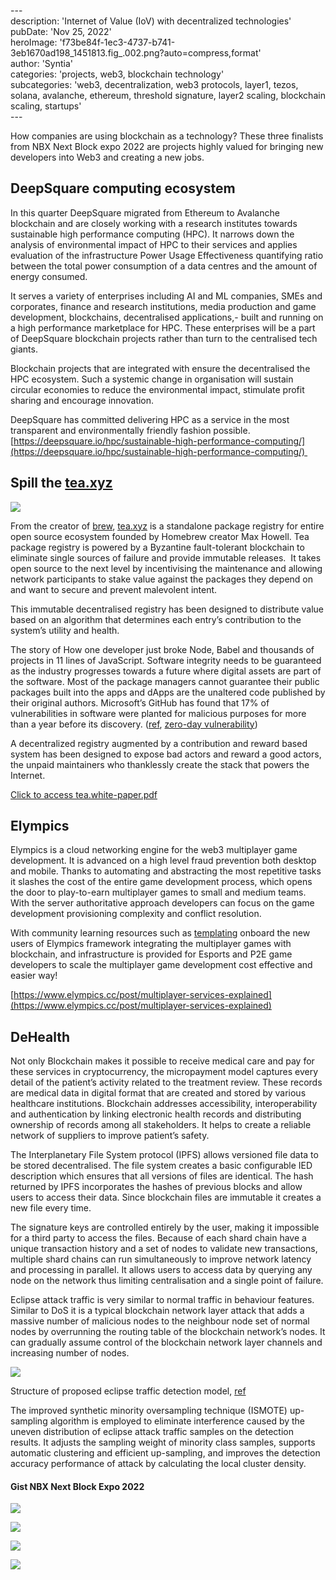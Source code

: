\---  
description: 'Internet of Value (IoV) with decentralized technologies'  
pubDate: 'Nov 25, 2022'  
heroImage: 'f73be84f-1ec3-4737-b741-3eb1670ad198_1451813.fig_.002.png?auto=compress,format'  
author: 'Syntia'  
categories: 'projects, web3, blockchain technology'  
subcategories: 'web3, decentralization, web3 protocols, layer1, tezos, solana, avalanche, ethereum, threshold signature, layer2 scaling, blockchain scaling, startups'  
\---
  
How companies are using blockchain as a technology? These three finalists from NBX Next Block expo 2022 are projects highly valued for bringing new developers into Web3 and creating a new jobs.

## **DeepSquare computing ecosystem**

In this quarter DeepSquare migrated from Ethereum to Avalanche blockchain and are closely working with a research institutes towards sustainable high performance computing (HPC). It narrows down the analysis of environmental impact of HPC to their services and applies evaluation of the infrastructure Power Usage Effectiveness quantifying ratio between the total power consumption of a data centres and the amount of energy consumed.

It serves a variety of enterprises including AI and ML companies, SMEs and corporates, finance and research institutions, media production and game development, blockchains, decentralised applications,- built and running on a high performance marketplace for HPC. These enterprises will be a part of DeepSquare blockchain projects rather than turn to the centralised tech giants.

Blockchain projects that are integrated with ensure the decentralised the HPC ecosystem. Such a systemic change in organisation will sustain circular economies to reduce the environmental impact, stimulate profit sharing and encourage innovation.

DeepSquare has committed delivering HPC as a service in the most transparent and environmentally friendly fashion possible.  
[https://deepsquare.io/hpc/sustainable-high-performance-computing/](https://deepsquare.io/hpc/sustainable-high-performance-computing/) 

## **Spill the** [tea.xyz](//tea.xyz)

![](https://images.prismic.io/syntia/264576d0-e811-4d7a-a981-c4b3e433cc89_0_ttqemzpukyxk8mgo.png?auto=compress,format)

From the creator of [brew](https://brew.sh/), [tea.xyz](//tea.xyz) is a standalone package registry for entire open source ecosystem founded by Homebrew creator Max Howell. Tea package registry is powered by a Byzantine fault-tolerant blockchain to eliminate single sources of failure and provide immutable releases.  It takes open source to the next level by incentivising the maintenance and allowing network participants to stake value against the packages they depend on and want to secure and prevent malevolent intent.

This immutable decentralised registry has been designed to distribute value based on an algorithm that determines each entry’s contribution to the system’s utility and health.

The story of How one developer just broke Node, Babel and thousands of projects in 11 lines of JavaScript. Software integrity needs to be guaranteed as the industry progresses towards a future where digital assets are part of the software. Most of the package managers cannot guarantee their public packages built into the apps and dApps are the unaltered code published by their original authors. Microsoft’s GitHub has found that 17% of vulnerabilities in software were planted for malicious purposes for more than a year before its discovery. ([ref](https://www.zdnet.com/article/open-source-software-how-many-bugs-are-hidden-there-on-purpose/), [zero-day vulnerability](https://threatpost.com/backdoor-found-in-utility-for-linux/147581/))

A decentralized registry augmented by a contribution and reward based system has been designed to expose bad actors and reward a good actors, the unpaid maintainers who thanklessly create the stack that powers the Internet. 

[Click to access tea.white-paper.pdf](https://tea.xyz/tea.white-paper.pdf)

## **Elympics**

Elympics is a cloud networking engine for the web3 multiplayer game development. It is advanced on a high level fraud prevention both desktop and mobile. Thanks to automating and abstracting the most repetitive tasks it slashes the cost of the entire game development process, which opens the door to play-to-earn multiplayer games to small and medium teams. With the server authoritative approach developers can focus on the game development provisioning complexity and conflict resolution.

With community learning resources such as [templating](https://github.com/Elympics/Elympics-Shooter#elympics-shooter-template) onboard the new users of Elympics framework integrating the multiplayer games with blockchain, and infrastructure is provided for Esports and P2E game developers to scale the multiplayer game development cost effective and easier way!

[https://www.elympics.cc/post/multiplayer-services-explained](https://www.elympics.cc/post/multiplayer-services-explained)

## **DeHealth**

Not only Blockchain makes it possible to receive medical care and pay for these services in cryptocurrency, the micropayment model captures every detail of the patient’s activity related to the treatment review. These records are medical data in digital format that are created and stored by various healthcare institutions. Blockchain addresses accessibility, interoperability and authentication by linking electronic health records and distributing ownership of records among all stakeholders. It helps to create a reliable network of suppliers to improve patient’s safety. 

The Interplanetary File System protocol (IPFS) allows versioned file data to be stored decentralised. The file system creates a basic configurable IED description which ensures that all versions of files are identical. The hash returned by IPFS incorporates the hashes of previous blocks and allow users to access their data. Since blockchain files are immutable it creates a new file every time.

The signature keys are controlled entirely by the user, making it impossible for a third party to access the files. Because of each shard chain have a unique transaction history and a set of nodes to validate new transactions, multiple shard chains can run simultaneously to improve network latency and processing in parallel. It allows users to access data by querying any node on the network thus limiting centralisation and a single point of failure.

Eclipse attack traffic is very similar to normal traffic in behaviour features. Similar to DoS it is a typical blockchain network layer attack that adds a massive number of malicious nodes to the neighbour node set of normal nodes by overrunning the routing table of the blockchain network’s nodes. It can gradually assume control of the blockchain network layer channels and increasing number of nodes.

![](https://images.prismic.io/syntia/f73be84f-1ec3-4737-b741-3eb1670ad198_1451813.fig_.002.png?auto=compress,format)

Structure of proposed eclipse traffic detection model, [ref](https://www.hindawi.com/journals/wcmc/2022/1451813/)

The improved synthetic minority oversampling technique (ISMOTE) up-sampling algorithm is employed to eliminate interference caused by the uneven distribution of eclipse attack traffic samples on the detection results. It adjusts the sampling weight of minority class samples, supports automatic clustering and efficient up-sampling, and improves the detection accuracy performance of attack by calculating the local cluster density.

#### **Gist NBX Next Block Expo 2022**

![](https://images.prismic.io/syntia/55273aa8-d9fc-4743-9a74-7615fdf211f9_img_20221124_111402.jpg?auto=compress,format)

![](https://images.prismic.io/syntia/c0b84403-7c8e-4f52-89b4-68ae3abfe8bf_img_20221124_112121.jpg?auto=compress,format)

![](https://images.prismic.io/syntia/52a00864-20f3-4cfd-8852-1f484433a6c4_img_20221124_110815.jpg?auto=compress,format)

![](https://images.prismic.io/syntia/65266288-0f15-4922-bed3-fa6f56056c02_img_20221124_162941.jpg?auto=compress,format)